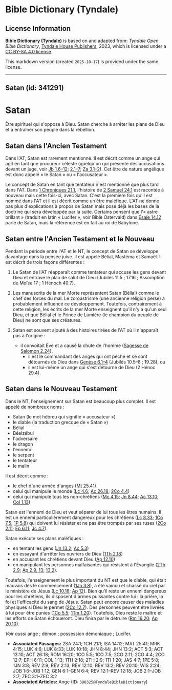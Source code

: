 # Bible Dictionary (Tyndale)

## License Information

**Bible Dictionary (Tyndale)** is based on and adapted from: _Tyndale Open Bible Dictionary_, [Tyndale House Publishers](https://tyndaleopenresources.com/), 2023, which is licensed under a [CC BY-SA 4.0 license](https://creativecommons.org/licenses/by-sa/4.0/legalcode.en).

This markdown version (created `2025-10-17`) is provided under the same license.



--------------------------------

## Satan (id: 341291)

Satan
=====

Être spirituel qui s'oppose à Dieu. Satan cherche à arrêter les plans de Dieu et à entraîner son peuple dans la rébellion.

Satan dans l'Ancien Testament
-----------------------------

Dans l'AT, Satan est rarement mentionné. Il est décrit comme un ange qui agit en tant que procureur céleste (quelqu'un qui présente des accusations devant un juge, voir [Jb 1\.6–12](https://ref.ly/Job1:6-Job1:12); [2\.1–7](https://ref.ly/Job2:1-Job2:7); [Za 3\.1–2](https://ref.ly/Zech3:1-Zech3:2)). Cet être de nature angélique est donc appelé « le Satan » ou « l'accusateur ».

Le concept de Satan en tant que tentateur n'est mentionné que plus tard dans l'AT. Dans [1 Chroniques 21\.1](https://ref.ly/1Chr21:1), l'histoire de [2 Samuel 24\.1](https://ref.ly/2Sam24:1) est racontée à nouveau mais cette fois\-ci, avec Satan. C'est la première fois qu'il est nommé dans l'AT et il est décrit comme un être maléfique. L'AT ne donne pas plus d'explications à propos de Satan mais pose déjà les bases de la doctrine qui sera développée par la suite. Certains pensent que l'« astre brillant » (traduit en latin « Lucifer », voir Bible Ostervald) dans [Ésaïe 14\.12](https://ref.ly/Isa14:12) parle de Satan, mais la référence est en fait au roi de Babylone.

Satan entre l'Ancien Testament et le Nouveau
--------------------------------------------

Pendant la période entre l'AT et le NT, le concept de Satan se développe davantage dans la pensée juive. Il est appelé Bélial, Mastéma et Samaël. Il est décrit de trois façons différentes :

1. Le Satan de l'AT réapparaît comme tentateur qui accuse les gens devant Dieu et entrave le plan de salut de Dieu (Jubilés 11\.5 ; 17\.16 ; Assomption de Moïse 17 ; 1 Hénoch 40\.7\).
2. Les manuscrits de la mer Morte représentent Satan (Bélial) comme le chef des forces du mal. Le zoroastrisme (une ancienne religion perse) a probablement influencé ce développement. Toutefois, contrairement à cette religion, les écrits de la mer Morte enseignent qu'il n'y a qu'un seul Dieu, et que Bélial et le Prince de Lumière (le champion du peuple de Dieu) ne sont que ses créatures.
3. Satan est souvent ajouté à des histoires tirées de l'AT où il n'apparaît pas à l'origine :

    * il convoitait Ève et a causé la chute de l'homme ([Sagesse de Salomon 2\.24](https://ref.ly/Wis2:24)),
        * il est le commandant des anges qui ont péché et se sont détournés de Dieu dans [Genèse 6\.1–4](https://ref.ly/Gen6:1-Gen6:4) (Jubilés 10\.5–8 ; 19\.28\), ou
        * il est lui\-même un ange qui s'est détourné de Dieu (2 Hénoc 29\.4\).

Satan dans le Nouveau Testament
-------------------------------

Dans le NT, l'enseignement sur Satan est beaucoup plus complet. Il est appelé de nombreux noms :

* Satan (le mot hébreu qui signifie « accusateur »)
* le diable (la traduction grecque de « Satan »)
* Bélial
* Béelzébul
* l'adversaire
* le dragon
* l'ennemi
* le serpent
* le tentateur
* le malin

Il est décrit comme :

* le chef d'une armée d'anges ([Mt 25\.41](https://ref.ly/Matt25:41))
* celui qui manipule le monde ([Lc 4\.6](https://ref.ly/Luke4:6); [Ac 26\.18](https://ref.ly/Acts26:18); [2Co 4\.4](https://ref.ly/2Cor4:4))
* celui qui manipule tous les non\-chrétiens ([Mc 4\.15](https://ref.ly/Mark4:15); [Jn 8\.44](https://ref.ly/John8:44); [Ac 13\.10](https://ref.ly/Acts13:10); [Col 1\.13](https://ref.ly/Col1:13))

Satan est l'ennemi de Dieu et veut séparer de lui tous les êtres humains. Il est un ennemi particulièrement dangereux pour les chrétiens ([Lc 8\.33](https://ref.ly/Luke8:33); [1Co 7\.5](https://ref.ly/1Cor7:5); [1P 5\.8](https://ref.ly/1Pet5:8)) qui doivent lui résister et ne pas être trompés par ses ruses ([2Co 2\.11](https://ref.ly/2Cor2:11); [Ep 6\.11](https://ref.ly/Eph6:11); [Jc 4\.7](https://ref.ly/Jas4:7)).

Satan exécute ses plans maléfiques :

* en tentant les gens ([Jn 13\.2](https://ref.ly/John13:2); [Ac 5\.3](https://ref.ly/Acts5:3))
* en essayant d'arrêter les ouvriers de Dieu ([1Th 2\.18](https://ref.ly/1Thess2:18))
* en accusant les chrétiens devant Dieu ([Ap 12\.10](https://ref.ly/Rev12:10))
* en manipulant les personnes malfaisantes qui résistent à l'Évangile ([2Th 2\.9](https://ref.ly/2Thess2:9); [Ap 2\.9, 13](https://ref.ly/Rev2:9,Rev2:13); [13\.2](https://ref.ly/Rev13:2)).

Toutefois, l'enseignement le plus important du NT est que le diable, qui était mauvais dès le commencement ([1Jn 3\.8](https://ref.ly/1John3:8)), a été vaincu et chassé du ciel par le ministère de Jésus ([Lc 10\.18](https://ref.ly/Luke10:18); [Ap 12](https://ref.ly/Rev12:1-Rev12:18)). Bien qu'il reste un ennemi dangereux pour les chrétiens, ils disposent d'armes puissantes contre lui : la prière, la foi et l'efficacité du sang de Jésus. Satan peut encore causer des maladies physiques si Dieu le permet ([2Co 12\.7](https://ref.ly/2Cor12:7)). Des personnes peuvent être livrées à lui pour être punies ([1Co 5\.5](https://ref.ly/1Cor5:5); [1Tm 1\.20](https://ref.ly/1Tim1:20)). Toutefois, Dieu reste le maître et les efforts de Satan échoueront. Dieu finira par le détruire ([Rm 16\.20](https://ref.ly/Rom16:20); [Ap 20\.10](https://ref.ly/Rev20:10)).

*Voir aussi* ange ; démon ; possession démoniaque ; Lucifer.

* **Associated Passages:** 2SA 24:1; 1CH 21:1; ISA 14:12; MAT 25:41; MRK 4:15; LUK 4:6; LUK 8:33; LUK 10:18; JHN 8:44; JHN 13:2; ACT 5:3; ACT 13:10; ACT 26:18; ROM 16:20; 1CO 5:5; 1CO 7:5; 2CO 2:11; 2CO 4:4; 2CO 12:7; EPH 6:11; COL 1:13; 1TH 2:18; 2TH 2:9; 1TI 1:20; JAS 4:7; 1PE 5:8; 1JN 3:8; REV 2:9; REV 2:13; REV 12:10; REV 13:2; REV 20:10; WIS 2:24; JOB 1:6–JOB 1:12; GEN 6:1–GEN 6:4; REV 12:1–REV 12:18; JOB 2:1–JOB 2:7; ZEC 3:1–ZEC 3:2
* **Associated Articles:** Ange (ID: `390325@TyndaleBibleDictionary`)

